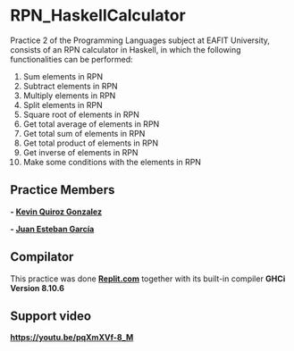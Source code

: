 # RPN_HaskellCalculator
Practice 2 of the Programming Languages subject at EAFIT University, consists of an RPN calculator in Haskell, in which the following functionalities can be performed:

1. Sum elements in RPN
2. Subtract elements in RPN
3. Multiply elements in RPN
4. Split elements in RPN
5. Square root of elements in RPN
6. Get total average of elements in RPN
7. Get total sum of elements in RPN
8. Get total product of elements in RPN
9. Get inverse of elements in RPN
10. Make some conditions with the elements in RPN


## Practice Members
**- <a href="https://github.com/KevinQzG">Kevin Quiroz Gonzalez</a>**

**- <a href="https://github.com/Juanstevan1">Juan Esteban García</a>**

## Compilator
This practice was done **<a href="https://replit.com">Replit.com</a>** together with its built-in compiler **GHCi Version 8.10.6**

## Support video
**https://youtu.be/pqXmXVf-8_M**
